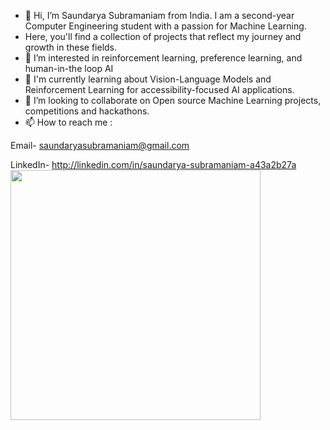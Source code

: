 - 👋 Hi, I’m Saundarya Subramaniam from India. I am a second-year Computer Engineering student with a passion for Machine Learning.
-  Here, you'll find a collection of projects that reflect my journey and growth in these fields.
- 👀 I’m interested in reinforcement learning, preference learning, and human-in-the loop AI
- 🌱  I'm currently learning about Vision-Language Models and Reinforcement Learning for accessibility-focused AI applications.
- 💞️ I’m looking to collaborate on Open source Machine Learning projects, competitions and hackathons.
- 📫 How to reach me :
  
 Email- saundaryasubramaniam@gmail.com
 
 LinkedIn- http://linkedin.com/in/saundarya-subramaniam-a43a2b27a
  <img src="https://github.com/user-attachments/assets/f5fc842e-ada3-4144-8021-37c846034cf9" width="400"/>


<!---
- 😄 Pronouns: She/Her
⚡ Fun fact: 
saun09/saun09 is a ✨ special ✨ repository because its `README.md` (this file) appears on your GitHub profile.
You can click the Preview link to take a look at your changes.
--->
